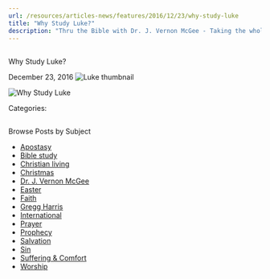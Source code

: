 ```yaml
---
url: /resources/articles-news/features/2016/12/23/why-study-luke
title: "Why Study Luke?"
description: "Thru the Bible with Dr. J. Vernon McGee - Taking the whole Word to the whole world"
---
```







## 
 Why Study Luke?


December 23, 2016
![Luke thumbnail](https://ttb.org/images/default-source/Why-Study/luke-thumbnail.jpg?sfvrsn=11cb1c16_0 "Luke thumbnail")




![Why Study Luke](/images/default-source/Why-Study/why-study-luke.jpg?sfvrsn=dcb1c16_0 "Why Study Luke")

Categories: 









## 
 Browse Posts by Subject


* [Apostasy](/resources/articles-news/-in-tags/tags/Apostasy)
* [Bible study](/resources/articles-news/-in-tags/tags/Bible-study)
* [Christian living](/resources/articles-news/-in-tags/tags/Christian-living)
* [Christmas](/resources/articles-news/-in-tags/tags/Christmas)
* [Dr. J. Vernon McGee](/resources/articles-news/-in-tags/tags/Dr-J-Vernon-McGee)
* [Easter](/resources/articles-news/-in-tags/tags/easter)
* [Faith](/resources/articles-news/-in-tags/tags/Faith)
* [Gregg Harris](/resources/articles-news/-in-tags/tags/Gregg-Harris)
* [International](/resources/articles-news/-in-tags/tags/International)
* [Prayer](/resources/articles-news/-in-tags/tags/prayer)
* [Prophecy](/resources/articles-news/-in-tags/tags/Prophecy)
* [Salvation](/resources/articles-news/-in-tags/tags/Salvation)
* [Sin](/resources/articles-news/-in-tags/tags/sin)
* [Suffering & Comfort](/resources/articles-news/-in-tags/tags/Suffering-Comfort)
* [Worship](/resources/articles-news/-in-tags/tags/worship)







